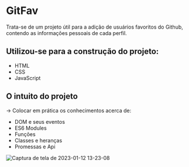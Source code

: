 
# GitFav

Trata-se de um projeto útil para a adição de usuários favoritos do Github, contendo as informações pessoais de cada perfil.

## Utilizou-se para a construção do projeto: 
- HTML
- CSS
- JavaScript

## O intuito do projeto

-> Colocar em prática os conhecimentos acerca de:

- DOM e seus eventos 
- ES6 Modules 
- Funções 
- Classes e heranças
- Promessas e Api


![Captura de tela de 2023-01-12 13-23-08](https://user-images.githubusercontent.com/102126245/212124605-d43da124-2c33-40a5-b9ff-ac7fe1513e8c.png)

